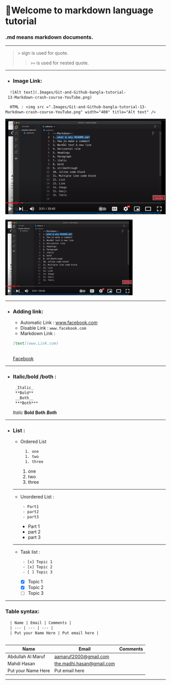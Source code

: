 # 👋Welcome to markdown language tutorial

### .md means markdown documents.

---
  
   > `>` sign is used for quote.
  >> `>>` is used for  nested quote.

     

 <!--    "  > " is used for quotes     -->

---

- ### Image Link:
```
  ![Alt text](.Images/Git-and-Github-bangla-tutorial- 
 13-Markdown-crash-course-YouTube.png)
```
```
  HTML : <img src =".Images/Git-and-Github-bangla-tutorial-13- Markdown-crash-course-YouTube.png" width="400" title="Alt text" /> 
```
![Alt text](./Images/Git-and-Github-bangla-YouTube.png)

<img src ="./Images/Git-and-Github-bangla-YouTube.png" width="400" title="Alt text" />

---
- ### Adding link:
  - Automatic Link :
         www.facebook.com
  - Disable Link :
          `www.facebook.com`
  -  Markdown Link :
    
  ```markdown
  [text](www.Link.com)
      
  ```
  [Facebook](www.facebook.com "Tooltip")
  
---
- ### Italic/bold /both :
   ```
    _Italic_
    **Bold**
    __Both__
    ***Both***
   ```
  _Italic_
    **Bold**
    __Both__
    ***Both***


---

- ### List :
   - Ordered List
     
        ```
          1. one
          1. two
          1. three
        ```
        1. one       
        1. two
        1. three
         
  ---    

  - Unordered List :
    
      ```
       - Part1
       - part2
       - part3
      ```
       - Part 1
       - part 2
       - part 3
         
  ---
  
  - Task list :
    ```
     - [x] Topic 1
     - [x] Topic 2
     - [ ] Topic 3
    ```
    - [x] Topic 1
    - [x] Topic 2
    - [ ] Topic 3

---

### Table syntax: 
 ```
   | Name | Email | Comments |
   | --- | --- | --- |
   | Put your Name Here | Put email here |
   
 ```
 
   | Name | Email | Comments |
   | --- | --- | --- |
   | Abdullah Al Maruf | aamaruf2000@gmail.com |
   | Mahdi Hasan | the.madhi.hasan@gmail.com |
   | Put your Name Here | Put email here |
   
---
    
    
  
